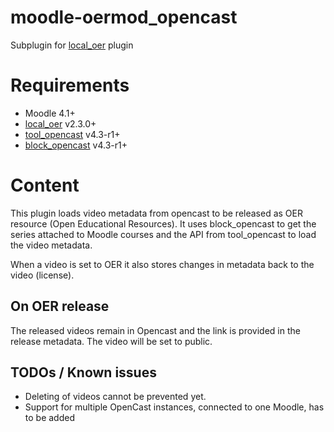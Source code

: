 # moodle-oermod_opencast

Subplugin for [local_oer](https://github.com/llttugraz/moodle-local_oer) plugin

# Requirements

* Moodle 4.1+
* [local_oer](https://github.com/llttugraz/moodle-local_oer) v2.3.0+
* [tool_opencast](https://moodle.org/plugins/tool_opencast) v4.3-r1+
* [block_opencast](https://moodle.org/plugins/block_opencast) v4.3-r1+

# Content

This plugin loads video metadata from opencast to 
be released as OER resource (Open Educational Resources).
It uses block_opencast to get the series attached 
to Moodle courses and the API from tool_opencast to load the video metadata.

When a video is set to OER it also stores changes in metadata back to the video (license).

## On OER release

The released videos remain in Opencast and the link is provided in the release metadata.
The video will be set to public.

## TODOs / Known issues

* Deleting of videos cannot be prevented yet.
* Support for multiple OpenCast instances, connected to one Moodle, has to be added